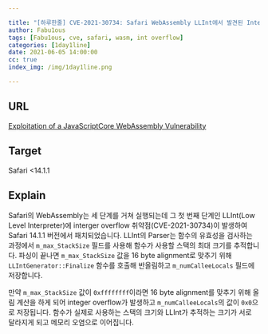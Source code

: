 ```yaml
---

title: "[하루한줄] CVE-2021-30734: Safari WebAssembly LLInt에서 발견된 Integer Overflow 취약점"
author: Fabu1ous
tags: [Fabu1ous, cve, safari, wasm, int overflow]
categories: [1day1line]
date: 2021-06-05 14:00:00
cc: true
index_img: /img/1day1line.png

---
```




## URL

[Exploitation of a JavaScriptCore WebAssembly Vulnerability](https://blog.ret2.io/2021/06/02/pwn2own-2021-jsc-exploit/)



## **Target**

Safari <14.1.1



## **Explain**

Safari의 WebAssembly는 세 단계를 거쳐 실행되는데 그 첫 번째 단계인 LLInt(Low Level Interpreter)에 interger overflow 취약점(CVE-2021-30734)이 발생하여 Safari 14.1.1 버전에서 패치되었습니다. LLInt의 Parser는 함수의 유효성을 검사하는 과정에서 `m_max_StackSize` 필드를 사용해 함수가 사용할 스택의 최대 크기를 추적합니다. 파싱이 끝나면 `m_max_StackSize` 값을 16 byte alignment로 맞추기 위해 `LLIntGenerator::Finalize` 함수를 호출해 반올림하고 `m_numCalleeLocals` 필드에 저장합니다. 

만약 `m_max_StackSize` 값이 `0xffffffff`이라면 16 byte alignment를 맞추기 위해 올림 계산을 하게 되어 integer overflow가 발생하고 `m_numCalleeLocals`의 값이 `0x0`으로 저장됩니다. 함수가 실제로 사용하는 스택의 크기와 LLInt가 추적하는 크기가 서로 달라지게 되고 메모리 오염으로 이어집니다.

